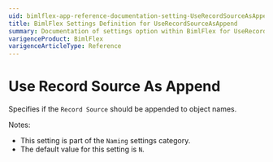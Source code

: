 ```yaml
---
uid: bimlflex-app-reference-documentation-setting-UseRecordSourceAsAppend
title: BimlFlex Settings Definition for UseRecordSourceAsAppend
summary: Documentation of settings option within BimlFlex for UseRecordSourceAsAppend
varigenceProduct: BimlFlex
varigenceArticleType: Reference
---
```


# Use Record Source As Append

Specifies if the `Record Source` should be appended to object names.

Notes:
* This setting is part of the `Naming` settings category.
* The default value for this setting is `N`.